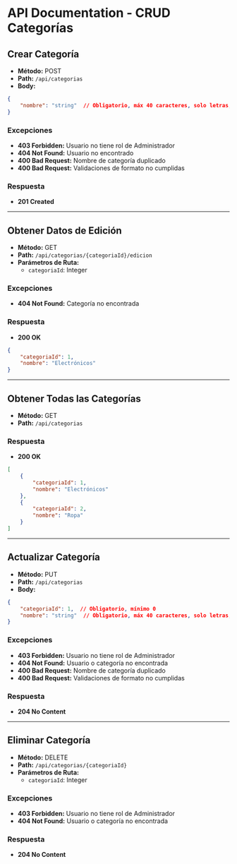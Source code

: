 # API Documentation - CRUD Categorías

## Crear Categoría
- **Método:** POST
- **Path:** `/api/categorias`
- **Body:**
```json
{
    "nombre": "string"  // Obligatorio, máx 40 caracteres, solo letras, espacios, guiones y apóstrofes
}
```

### Excepciones
- **403 Forbidden:** Usuario no tiene rol de Administrador
- **404 Not Found:** Usuario no encontrado
- **400 Bad Request:** Nombre de categoría duplicado
- **400 Bad Request:** Validaciones de formato no cumplidas

### Respuesta
- **201 Created**

---

## Obtener Datos de Edición
- **Método:** GET
- **Path:** `/api/categorias/{categoriaId}/edicion`
- **Parámetros de Ruta:**
  - `categoriaId`: Integer

### Excepciones
- **404 Not Found:** Categoría no encontrada

### Respuesta
- **200 OK**
```json
{
    "categoriaId": 1,
    "nombre": "Electrónicos"
}
```

---

## Obtener Todas las Categorías
- **Método:** GET
- **Path:** `/api/categorias`

### Respuesta
- **200 OK**
```json
[
    {
        "categoriaId": 1,
        "nombre": "Electrónicos"
    },
    {
        "categoriaId": 2,
        "nombre": "Ropa"
    }
]
```

---

## Actualizar Categoría
- **Método:** PUT
- **Path:** `/api/categorias`
- **Body:**
```json
{
    "categoriaId": 1,  // Obligatorio, mínimo 0
    "nombre": "string"  // Obligatorio, máx 40 caracteres, solo letras, espacios, guiones y apóstrofes
}
```

### Excepciones
- **403 Forbidden:** Usuario no tiene rol de Administrador
- **404 Not Found:** Usuario o categoría no encontrada
- **400 Bad Request:** Nombre de categoría duplicado
- **400 Bad Request:** Validaciones de formato no cumplidas

### Respuesta
- **204 No Content**

---

## Eliminar Categoría
- **Método:** DELETE
- **Path:** `/api/categorias/{categoriaId}`
- **Parámetros de Ruta:**
  - `categoriaId`: Integer

### Excepciones
- **403 Forbidden:** Usuario no tiene rol de Administrador
- **404 Not Found:** Usuario o categoría no encontrada

### Respuesta
- **204 No Content**
